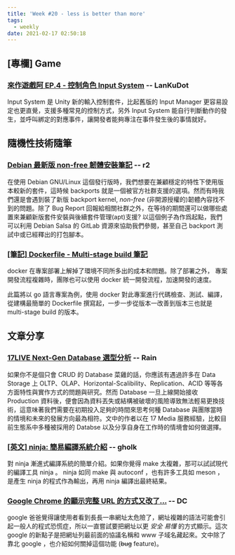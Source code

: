 ```yaml
---
title: 'Week #20 - less is better than more'
tags:
  - weekly
date: 2021-02-17 02:50:18
---
```


## [專欄] Game

### [來作遊戲阿 EP.4 - 控制角色 Input System](https://youtu.be/oECT4oKKPWY) -- LanKuDot
Input System 是 Unity 新的輸入控制套件，比起舊版的 Input Manager 更容易設定也更直覺，支援多種常見的控制方式，另外 Input System 能自行判斷動作的發生，並呼叫綁定的對應事件，讓開發者能夠專注在事件發生後的事情就好。

## 隨機性技術隨筆

### [Debian 最新版 non-free 韌體安裝筆記](https://sean0921.github.io/2020/09/12/debian-firmware-nonfree/) -- r2
在使用 Debian GNU/Linux 這個發行版時，我們想要在兼顧穩定的特性下使用版本較新的套件，這時候 backports 就是一個被官方社群支援的選項。然而有時我們還是會遇到裝了新版 backport kernel, *non-free* (非開源授權的)韌體內容找不到的問題。除了 Bug Report 回報給相關社群之外，在等待的期間還可以做哪些處置來兼顧新版套件安裝與後續套件管理(apt)支援? 以這個例子為作爲起點，我們可以利用 Debian Salsa 的 GitLab 資源來協助我們參閱，甚至自己 backport 測試中或已經釋出的打包腳本。

### [[筆記] Dockerfile - Multi-stage build 筆記](https://amikai.github.io/2021/03/01/docker-multi-stage-build/)
docker 在專案部署上解掉了環境不同所多出的成本和問題。除了部署之外， 專案開發流程複雜時，團隊也可以使用 docker 統一開發流程，加速開發的速度。

此篇將以 go 語言專案為例，使用 docker 對此專案進行代碼檢查、測試、編譯，從建構最簡單的 Dockerfile 撰寫起，一步一步從版本一改善到版本三也就是 multi-stage build 的版本。

## 文章分享

### [17LIVE Next-Gen Database 選型分析](https://medium.com/17media-tech/17live-next-gen-database-%E9%81%B8%E5%9E%8B%E5%88%86%E6%9E%90-7a72b976cd2b) -- Rain
如果你不是個只會 CRUD 的 Database 菜雞的話，你應該有遇過許多在 Data Storage 上 OLTP、OLAP、Horizontal-Scalibility、Replication、ACID 等等各方面特性與實作方式的問題與研究。然而 Database 一旦上線開始接收 Production 資料後，便會因為資料丟失或結構被破壞的風險導致無法輕易更換技術，這意味著我們需要在初期投入足夠的時間來思考何種 Database 與團隊當時的情境和未來的發展方向最為相符。文中的作者以在 17 Media 服務經驗，比較目前生態系中多種被採用的 Databse 以及分享自身在工作時的情境會如何做選擇。

### [[英文] ninja: 簡易編譯系統介紹](https://jvns.ca/blog/2020/10/26/ninja--a-simple-way-to-do-builds/) -- gholk
對 ninja 漸進式編譯系統的簡單介紹。如果你覺得 make 太複雜，那可以試試現代的編譯工具 ninja 。 ninja 如同 make 與 autoconf ，也有許多工具如 meson ，是產生 ninja 的程式作為輸出，再用 ninja 編譯出最終結果。

### [Google Chrome 的顯示完整 URL 的方式又改了...](https://blog.gslin.org/archives/2020/10/17/9754/google-chrome-%e7%9a%84%e9%a1%af%e7%a4%ba%e5%ae%8c%e6%95%b4-url-%e7%9a%84%e6%96%b9%e5%bc%8f%e5%8f%88%e6%94%b9%e4%ba%86/) -- DC
google 爸爸覺得讓使用者看到長長一串網址太危險了，網址複雜的語法可能會引起一般人的程式恐慌症，所以一直嘗試要把網址以更 *安全* *易懂* 的方式顯示。這次 google 的新點子是把網址列最前面的協議名稱和 www 子域名藏起來。文中除了靠北 google ，也介紹如何關掉這個功能 (~~bug~~ feature)。
